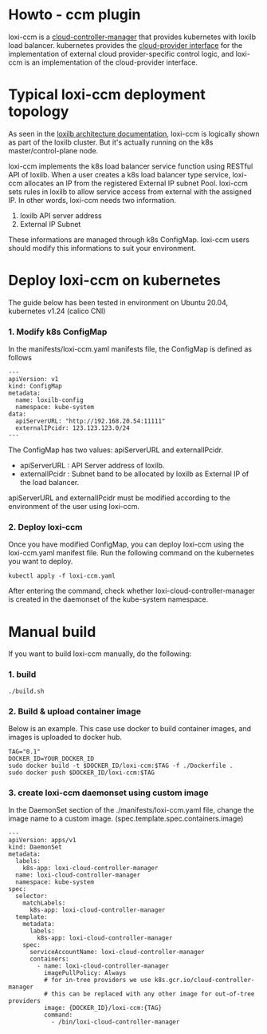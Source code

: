 Howto - ccm plugin
======
loxi-ccm is a [cloud-controller-manager][ccmLink] that provides kubernetes with loxilb load balancer.
kubernetes provides the [cloud-provider interface][cloudProviderLink] for the implementation of external cloud provider-specific control logic, and loxi-ccm is an implementation of the cloud-provider interface.

[ccmLink]: https://kubernetes.io/docs/concepts/architecture/cloud-controller/ "k8s Cloud Controller Manager concept"
[cloudProviderLink]: https://github.com/kubernetes/cloud-provider "k8s cloud-provider github page"

Typical loxi-ccm deployment topology
======
As seen in the [loxilb architecture documentation][loxiArchLink], loxi-ccm is logically shown as part of the loxilb cluster. But it's actually running on the k8s master/control-plane node.

loxi-ccm implements the k8s load balancer service function using RESTful API of loxilb. 
When a user creates a k8s load balancer type service, loxi-ccm allocates an IP from the registered External IP subnet Pool. loxi-ccm sets rules in loxilb to allow service access from external with the assigned IP.
In other words, loxi-ccm needs two information.

1. loxilb API server address
2. External IP Subnet

These informations are managed through k8s ConfigMap. loxi-ccm users should modify this informations to suit your environment.

[loxiArchLink]: https://github.com/loxilb-io/loxilbdocs/blob/main/docs/arch.md "loxi architecture document"

Deploy loxi-ccm on kubernetes
===========
The guide below has been tested in environment on Ubuntu 20.04, kubernetes v1.24 (calico CNI)

### 1. Modify k8s ConfigMap
In the manifests/loxi-ccm.yaml manifests file, the ConfigMap is defined as follows
```
---
apiVersion: v1
kind: ConfigMap
metadata:
  name: loxilb-config
  namespace: kube-system
data:
  apiServerURL: "http://192.168.20.54:11111"
  externalIPcidr: 123.123.123.0/24
---
```
The ConfigMap has two values: apiServerURL and externalIPcidr.

- apiServerURL : API Server address of loxilb.
- externalIPcidr : Subnet band to be allocated by loxilb as External IP of the load balancer.

apiServerURL and externalIPcidr must be modified according to the environment of the user using loxi-ccm.

### 2. Deploy loxi-ccm
Once you have modified ConfigMap, you can deploy loxi-ccm using the loxi-ccm.yaml manifest file.
Run the following command on the kubernetes you want to deploy.
```
kubectl apply -f loxi-ccm.yaml
```
After entering the command, check whether loxi-cloud-controller-manager is created in the daemonset of the kube-system namespace.

Manual build
======
If you want to build loxi-ccm manually, do the following:
### 1. build
```
./build.sh
```
### 2. Build & upload container image
Below is an example. This case use docker to build container images, and images is uploaded to docker hub.
```
TAG="0.1"
DOCKER_ID=YOUR_DOCKER_ID
sudo docker build -t $DOCKER_ID/loxi-ccm:$TAG -f ./Dockerfile .
sudo docker push $DOCKER_ID/loxi-ccm:$TAG
```

### 3. create loxi-ccm daemonset using custom image
In the DaemonSet section of the ./manifests/loxi-ccm.yaml file, 
change the image name to a custom image. (spec.template.spec.containers.image)
```
---
apiVersion: apps/v1
kind: DaemonSet
metadata:
  labels:
    k8s-app: loxi-cloud-controller-manager
  name: loxi-cloud-controller-manager
  namespace: kube-system
spec:
  selector:
    matchLabels:
      k8s-app: loxi-cloud-controller-manager
  template:
    metadata:
      labels:
        k8s-app: loxi-cloud-controller-manager
    spec:
      serviceAccountName: loxi-cloud-controller-manager
      containers:
        - name: loxi-cloud-controller-manager
          imagePullPolicy: Always
          # for in-tree providers we use k8s.gcr.io/cloud-controller-manager
          # this can be replaced with any other image for out-of-tree providers
          image: {DOCKER_ID}/loxi-ccm:{TAG}
          command:
            - /bin/loxi-cloud-controller-manager
```

